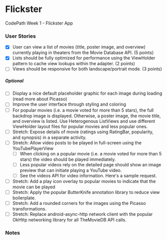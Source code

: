 # Flickster
CodePath Week 1 - Flickster App


### User Stories

- [x] User can view a list of movies (title, poster image, and overview) currently playing in theaters from the Movie Database API. (5 points)
- [x] Lists should be fully optimized for performance using the ViewHolder pattern to cache view lookups within the adapter. (2 points)
- [ ] Views should be responsive for both landscape/portrait mode. (3 points)

##### Optional

- [ ] Display a nice default placeholder graphic for each image during loading (read more about Picasso)
- [ ] Improve the user interface through styling and coloring
- [ ] For popular movies (i.e. a movie voted for more than 5 stars), the full backdrop image is displayed. Otherwise, a poster image, the movie title, and overview is listed. Use Heterogenous ListViews and use different ViewHolder layout files for popular movies and less popular ones. 
- [ ] Stretch: Expose details of movie (ratings using RatingBar, popularity, and synopsis) in a separate activity.
- [ ] Stretch: Allow video posts to be played in full-screen using the YouTubePlayerView
  - [ ] When clicking on a popular movie (i.e. a movie voted for more than 5 stars) the video should be played immediately.
  - [ ] Less popular videos rely on the detailed page should show an image preview that can initiate playing a YouTube video.
  - [ ] See the videos API for video information. Here's a sample request.
- [ ] Stretch: Add a play icon overlay to popular movies to indicate that the movie can be played
- [ ] Stretch: Apply the popular ButterKnife annotation library to reduce view boilerplate.
- [ ] Stretch: Add a rounded corners for the images using the Picasso transformations.
- [ ] Stretch: Replace android-async-http network client with the popular OkHttp networking library for all TheMovieDB API calls.

### Notes
